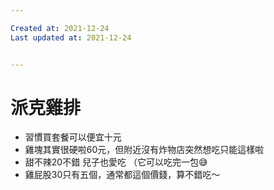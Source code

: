 ```yaml
---

Created at: 2021-12-24
Last updated at: 2021-12-24


---
```


# 派克雞排


* 習慣買套餐可以便宜十元
* 雞塊其實很硬啦60元，但附近沒有炸物店突然想吃只能這樣啦
* 甜不辣20不錯 兒子也愛吃 （它可以吃完一包😅
* 雞屁股30只有五個，通常都這個價錢，算不錯吃～

